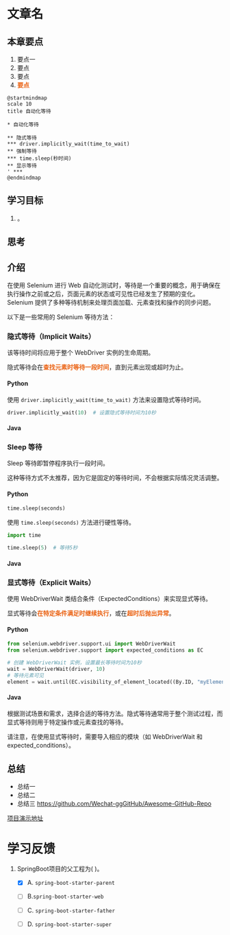 # 文章名
## 本章要点
1. 要点一
1. 要点
1. 要点
1. **要点**

```plantuml
@startmindmap
scale 10
title 自动化等待

* 自动化等待

** 隐式等待
*** driver.implicitly_wait(time_to_wait)
** 强制等待
*** time.sleep(秒时间)
** 显示等待
' *** 
@endmindmap
```

## 学习目标

1. 。


## 思考

## 介绍

在使用 Selenium 进行 Web 自动化测试时，等待是一个重要的概念，用于确保在执行操作之前或之后，页面元素的状态或可见性已经发生了预期的变化。Selenium 提供了多种等待机制来处理页面加载、元素查找和操作的同步问题。

以下是一些常用的 Selenium 等待方法：

### 隐式等待（Implicit Waits）

该等待时间将应用于整个 WebDriver 实例的生命周期。

隐式等待会在**查找元素时等待一段时间**，直到元素出现或超时为止。

#### Python

使用 `driver.implicitly_wait(time_to_wait)` 方法来设置隐式等待时间。

```python
driver.implicitly_wait(10)  # 设置隐式等待时间为10秒
```

#### Java


### Sleep 等待

Sleep 等待即暂停程序执行一段时间。

这种等待方式不太推荐，因为它是固定的等待时间，不会根据实际情况灵活调整。


#### Python

```python
time.sleep(seconds)
```
使用 `time.sleep(seconds)` 方法进行硬性等待。


```python
import time

time.sleep(5)  # 等待5秒
```




#### Java





### 显式等待（Explicit Waits）

使用 WebDriverWait 类结合条件（ExpectedConditions）来实现显式等待。

显式等待会**在特定条件满足时继续执行**，或在**超时后抛出异常**。

#### Python

```python
from selenium.webdriver.support.ui import WebDriverWait
from selenium.webdriver.support import expected_conditions as EC

# 创建 WebDriverWait 实例，设置最长等待时间为10秒
wait = WebDriverWait(driver, 10)
# 等待元素可见
element = wait.until(EC.visibility_of_element_located((By.ID, "myElement")))

```

#### Java


根据测试场景和需求，选择合适的等待方法。隐式等待通常用于整个测试过程，而显式等待则用于特定操作或元素查找的等待。

请注意，在使用显式等待时，需要导入相应的模块（如 WebDriverWait 和 expected_conditions）。

## 总结
- 总结一
- 总结二
- 总结三
https://github.com/Wechat-ggGitHub/Awesome-GitHub-Repo

[项目演示地址](https://github.com/testeru-pro/junit5-demo/tree/main/junit5-basic)


# 学习反馈

1. SpringBoot项目的父工程为( )。

   - [x] A. `spring-boot-starter-parent`
   - [ ] B.`spring-boot-starter-web`
   - [ ] C. `spring-boot-starter-father`
   - [ ] D. `spring-boot-starter-super`


<style>
  strong {
    color: #ea6010;
    font-weight: bolder;
  }
  .reveal blockquote {
    font-style: unset;
  }
</style>


